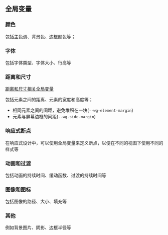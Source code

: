 ## 全局变量
### 颜色

包括主色调、背景色、边框颜色等；

### 字体

包括字体类型、字体大小、行高等

### 距离和尺寸

[距离和尺寸相关全局变量](/src/assets/variables/layout_common.css)

包括元素之间的距离、元素的宽度和高度等；

- 相同元素之间的间距，避免堆积在一块(`--wg-element-margin`)
- 元素与屏幕边框的间距(`--wg-side-margin`)
### 响应式断点

在响应式设计中，可以使用全局变量来定义断点，以便在不同的视图下使用不同的样式等

### 动画和过渡

包括动画的持续时间、缓动函数、过渡的持续时间等

### 图像和图标

包括图像的路径、大小、填充等

### 其他

例如背景图片、阴影、边框半径等
